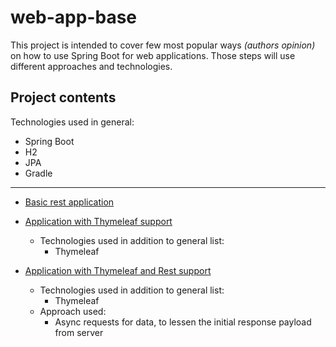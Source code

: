 # web-app-base
This project is intended to cover few most popular ways _(authors opinion)_ on how to use Spring Boot for web applications. Those steps will use different 
approaches and technologies.

## Project contents
Technologies used in general:
- Spring Boot
- H2
- JPA
- Gradle

---

- [Basic rest application](https://github.com/jeserkin/spring-boot-webappbase/tree/base)

- [Application with Thymeleaf support](https://github.com/jeserkin/spring-boot-webappbase/tree/thymeleaf)
  - Technologies used in addition to general list:
    - Thymeleaf
    
- [Application with Thymeleaf and Rest support](https://github.com/jeserkin/spring-boot-webappbase/tree/thymeleaf-rest)
  - Technologies used in addition to general list:
    - Thymeleaf
  - Approach used:
    - Async requests for data, to lessen the initial response payload from server